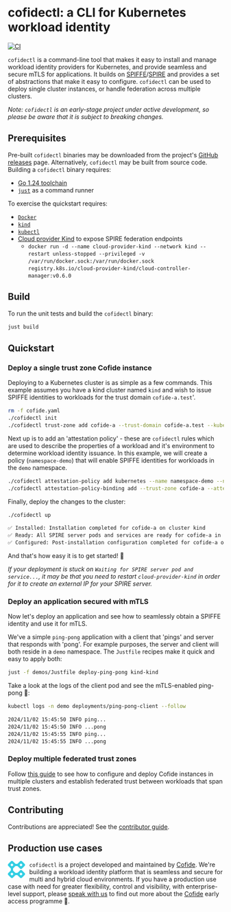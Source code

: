 # cofidectl: a CLI for Kubernetes workload identity

[![CI](https://github.com/cofide/cofidectl/workflows/ci/badge.svg)](https://github.com/cofide/cofidectl/actions?query=workflow%3Aci+branch%3Amain)

`cofidectl` is a command-line tool that makes it easy to install and manage workload identity providers for Kubernetes, and provide seamless and secure mTLS for applications. It builds on [SPIFFE](https://spiffe.io/docs/latest/spiffe-about/overview/)/[SPIRE](https://spiffe.io/docs/latest/spire-about/) and provides a set of abstractions that make it easy to configure. `cofidectl` can be used to deploy single cluster instances, or handle federation across multiple clusters.

*Note: `cofidectl` is an early-stage project under active development, so please be aware that it is subject to breaking changes.*

## Prerequisites

Pre-built `cofidectl` binaries may be downloaded from the project's [GitHub releases](https://github.com/cofide/cofidectl/releases) page.
Alternatively, `cofidectl` may be built from source code.
Building a `cofidectl` binary requires:

* [Go 1.24 toolchain](https://golang.org/doc/install)
* [`just`](https://github.com/casey/just) as a command runner

To exercise the quickstart requires:

* [`Docker`](https://docs.docker.com/engine/install/)
* [`kind`](https://kind.sigs.k8s.io/docs/user/quick-start)
* [`kubectl`](https://kubernetes.io/docs/tasks/tools/)
* [Cloud provider Kind](https://github.com/kubernetes-sigs/cloud-provider-kind) to expose SPIRE federation endpoints
  * `docker run -d --name cloud-provider-kind --network kind --restart unless-stopped --privileged -v /var/run/docker.sock:/var/run/docker.sock registry.k8s.io/cloud-provider-kind/cloud-controller-manager:v0.6.0`

## Build

To run the unit tests and build the `cofidectl` binary:

```sh
just build
```

## Quickstart

### Deploy a single trust zone Cofide instance

Deploying to a Kubernetes cluster is as simple as a few commands. This example assumes you have a kind cluster named `kind` and wish to issue SPIFFE identities to workloads for the trust domain `cofide-a.test`'.

```sh
rm -f cofide.yaml
./cofidectl init
./cofidectl trust-zone add cofide-a --trust-domain cofide-a.test --kubernetes-cluster kind --profile kubernetes --kubernetes-context kind-kind
```

Next up is to add an 'attestation policy' - these are `cofidectl` rules which are used to describe the properties of a workload and it's environment to determine workload identity issuance. In this example, we will create a policy (`namespace-demo`) that will enable SPIFFE identities for workloads in the `demo` namespace.

```sh
./cofidectl attestation-policy add kubernetes --name namespace-demo --namespace demo
./cofidectl attestation-policy-binding add --trust-zone cofide-a --attestation-policy namespace-demo
```

Finally, deploy the changes to the cluster:

```sh
./cofidectl up
```

```sh
✅ Installed: Installation completed for cofide-a on cluster kind
✅ Ready: All SPIRE server pods and services are ready for cofide-a in cluster kind
✅ Configured: Post-installation configuration completed for cofide-a on cluster kind
```

And that's how easy it is to get started! 🚀

*If your deployment is stuck on `Waiting for SPIRE server pod and service...`, it may be that you need to restart `cloud-provider-kind` in order for it to create an external IP for your SPIRE server.*

### Deploy an application secured with mTLS

Now let's deploy an application and see how to seamlessly obtain a SPIFFE identity and use it for mTLS.

We've a simple `ping-pong` application with a client that 'pings' and server that responds with 'pong'. For example purposes, the server and client will both reside in a `demo` namespace. The `Justfile` recipes make it quick and easy to apply both:

```sh
just -f demos/Justfile deploy-ping-pong kind-kind
```

Take a look at the logs of the client pod and see the mTLS-enabled ping-pong 🔐:

```sh
kubectl logs -n demo deployments/ping-pong-client --follow
```

```sh
2024/11/02 15:45:50 INFO ping...
2024/11/02 15:45:50 INFO ...pong
2024/11/02 15:45:55 INFO ping...
2024/11/02 15:45:55 INFO ...pong
```

### Deploy multiple federated trust zones

Follow [this guide](docs/multi-tz-federation.md) to see how to configure and deploy Cofide instances in multiple clusters and establish federated trust between workloads that span trust zones.

## Contributing

Contributions are appreciated! See the [contributor guide](CONTRIBUTING.md).

## Production use cases

<div style="float: left; margin-right: 10px;">
    <a href="https://www.cofide.io">
        <img src="docs/img/cofide-colour-blue.svg" width="40" alt="Cofide">
    </a>
</div>

`cofidectl` is a project developed and maintained by [Cofide](https://www.cofide.io). We're building a workload identity platform that is seamless and secure for multi and hybrid cloud environments. If you have a production use case with need for greater flexibility, control and visibility, with enterprise-level support, please [speak with us](mailto:hello@cofide.io) to find out more about the [Cofide](https://www.cofide.io) early access programme 👀.
